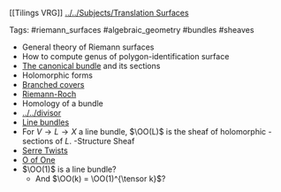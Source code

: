 [[Tilings VRG]]
[../../Subjects/Translation Surfaces](../../Subjects/Translation%20Surfaces.md)

Tags: #riemann_surfaces #algebraic_geometry #bundles #sheaves

- General theory of Riemann surfaces
- How to compute genus of polygon-identification surface
- [The canonical bundle](The%20canonical%20bundle) and its sections
- Holomorphic forms
- [Branched covers](Branched%20covers)
- [Riemann-Roch](Riemann-Roch)
- Homology of a bundle
- [../../divisor](../../divisor.md) 
- [Line bundles](Line%20bundles)
- For $V \to L \to X$ a line bundle, $\OO(L)$ is the sheaf of holomorphic - sections of $L$.
 -Structure Sheaf
- [Serre Twists](Serre%20Twists)
- [O of One](O%20of%20One)
- $\OO(1)$ is a line bundle? 
	- And $\OO(k) = \OO(1)^{\tensor k}$?
